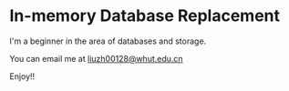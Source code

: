 # In-memory Database Replacement
I'm a beginner in the area of databases and storage. 

You can email me at liuzh00128@whut.edu.cn

Enjoy!!
